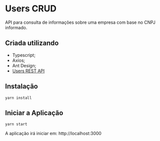# Users CRUD

API para consulta de informações sobre uma empresa com base no CNPJ informado.

## Criada utilizando

- Typescript;
- Axios;
- Ant Design;
- [Users REST API](https://github.com/Fridry/BL-Users-Backend)

## Instalação

    yarn install

## Iniciar a Aplicação

    yarn start

A aplicação irá iniciar em: http://localhost:3000

